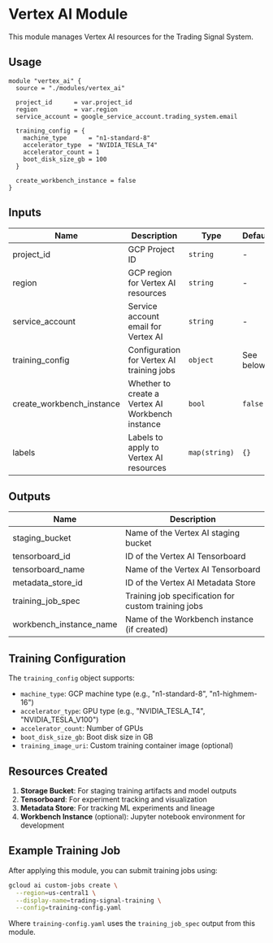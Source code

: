 # Vertex AI Module

This module manages Vertex AI resources for the Trading Signal System.

## Usage

```hcl
module "vertex_ai" {
  source = "./modules/vertex_ai"

  project_id      = var.project_id
  region          = var.region
  service_account = google_service_account.trading_system.email

  training_config = {
    machine_type      = "n1-standard-8"
    accelerator_type  = "NVIDIA_TESLA_T4"
    accelerator_count = 1
    boot_disk_size_gb = 100
  }

  create_workbench_instance = false
}
```

## Inputs

| Name | Description | Type | Default | Required |
|------|-------------|------|---------|----------|
| project_id | GCP Project ID | `string` | - | yes |
| region | GCP region for Vertex AI resources | `string` | - | yes |
| service_account | Service account email for Vertex AI | `string` | - | yes |
| training_config | Configuration for Vertex AI training jobs | `object` | See below | no |
| create_workbench_instance | Whether to create a Vertex AI Workbench instance | `bool` | `false` | no |
| labels | Labels to apply to Vertex AI resources | `map(string)` | `{}` | no |

## Outputs

| Name | Description |
|------|-------------|
| staging_bucket | Name of the Vertex AI staging bucket |
| tensorboard_id | ID of the Vertex AI Tensorboard |
| tensorboard_name | Name of the Vertex AI Tensorboard |
| metadata_store_id | ID of the Vertex AI Metadata Store |
| training_job_spec | Training job specification for custom training jobs |
| workbench_instance_name | Name of the Workbench instance (if created) |

## Training Configuration

The `training_config` object supports:

- `machine_type`: GCP machine type (e.g., "n1-standard-8", "n1-highmem-16")
- `accelerator_type`: GPU type (e.g., "NVIDIA_TESLA_T4", "NVIDIA_TESLA_V100")
- `accelerator_count`: Number of GPUs
- `boot_disk_size_gb`: Boot disk size in GB
- `training_image_uri`: Custom training container image (optional)

## Resources Created

1. **Storage Bucket**: For staging training artifacts and model outputs
2. **Tensorboard**: For experiment tracking and visualization
3. **Metadata Store**: For tracking ML experiments and lineage
4. **Workbench Instance** (optional): Jupyter notebook environment for development

## Example Training Job

After applying this module, you can submit training jobs using:

```bash
gcloud ai custom-jobs create \
  --region=us-central1 \
  --display-name=trading-signal-training \
  --config=training-config.yaml
```

Where `training-config.yaml` uses the `training_job_spec` output from this module.